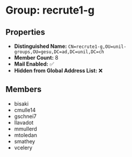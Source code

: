 # Group: recrute1-g

## Properties

- **Distinguished Name:** `CN=recrute1-g,OU=unil-groups,OU=gesu,DC=ad,DC=unil,DC=ch`
- **Member Count:** 8
- **Mail Enabled:** ✅
- **Hidden from Global Address List:** ❌

## Members

- bisaki
- cmulle14
- gschnei7
- llavadot
- mmullerd
- mtoledan
- smathey
- vcelery
